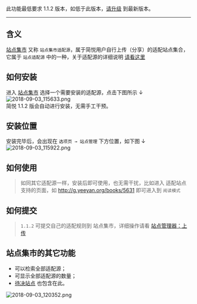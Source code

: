 此功能最低要求 1.1.2 版本，如低于此版本，[请升级](https://simpread.pro) 到最新版本。
***

含义
---
[站点集市](https://simpread.ksria.cn/sites/) 又称 `站点集市适配源`，属于简悦用户自行上传（分享）的适配站点集合，它属于 `站点适配源` 中的一种，关于适配源的详细说明 [请看这里](%E7%AB%99%E7%82%B9%E9%80%82%E9%85%8D%E6%BA%90)

如何安装
---
进入 [站点集市](https://simpread.ksria.cn/sites/) 选择一个需要安装的适配源，点击下图所示 ↓  
![2018-09-03_115633.png](https://i.loli.net/2018/09/03/5b8cb1772a978.png)  
简悦 1.1.2 版会自动进行安装，无需手工干预。

安装位置
---
安装完毕后，会出现在 `选项页 → 站点管理` 下方位置，如下图 ↓  
![2018-09-03_115922.png](https://i.loli.net/2018/09/03/5b8cb1fb964c9.png)

如何使用
---
> 如同其它适配源一样，安装后即可使用，也无需干扰，比如进入 适配站点支持的页面，如 http://g.yeeyan.org/books/5631 即可进入到 `阅读模式`

如何提交
---
> `1.1.2` 可提交自己的适配规则到 站点集市，详细操作请看 [站点管理器：上传](%E7%AB%99%E7%82%B9%E7%AE%A1%E7%90%86%E5%99%A8#%E4%B8%8A%E4%BC%A0)

站点集市的其它功能
---

- 可以检索全部适配源；
- 可显示全部适配源的数量；
- [待决站点](%E5%BE%85%E5%86%B3%E7%AB%99%E7%82%B9) 也包含在此。

![2018-09-03_120352.png](https://i.loli.net/2018/09/03/5b8cb30f2f68b.png)

